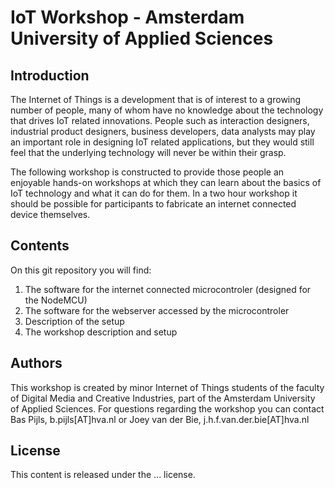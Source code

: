 # IoT Workshop - Amsterdam University of Applied Sciences #

## Introduction ##
The Internet of Things is a development that is of interest to a growing number of people, many of whom have no knowledge about the technology that drives IoT related innovations. People such as interaction designers, industrial product designers, business developers, data analysts may play an important role in designing IoT related applications, but they would still feel that the underlying technology will never be within their grasp. 

The following workshop is constructed to provide those people an enjoyable hands-on workshops at which they can learn about the basics of IoT technology and what it can do for them. In a two hour workshop it should be possible for participants to fabricate an internet connected device themselves.

## Contents ##
On this git repository you will find:
  1. The software for the internet connected microcontroler (designed for the NodeMCU)
  2. The software for the webserver accessed by the microcontroler
  3. Description of the setup
  4. The workshop description and setup

## Authors ##
This workshop is created by minor Internet of Things students of the faculty of Digital Media and Creative Industries, part of the Amsterdam University of Applied Sciences.
For questions regarding the workshop you can contact Bas Pijls, b.pijls[AT]hva.nl or Joey van der Bie, j.h.f.van.der.bie[AT]hva.nl

## License ##
This content is released under the ... license.

